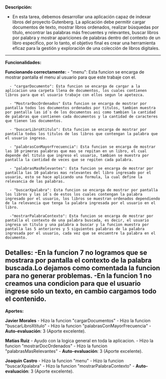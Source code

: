 **Descripción:**
  - En esta tarea, debemos desarrollar una aplicación capaz de indexar libros del proyecto Gutenberg. La aplicación debe permitir cargar documentos de texto, mostrar libros ordenados, realizar búsquedas por título, encontrar las palabras más frecuentes y relevantes, buscar libros por palabra y mostrar apariciones de palabras dentro del contexto de un libro específico, por lo tanto, el objetivo final es crear una herramienta eficaz para la gestión y exploración de una colección de libros digitales.

-----------------------------------------------------------------   
**Funcionalidades:**

  **Funcionando correctamente:**
      - "menu": Esta funcion se encarga de mostrar pantalla el menu al usuario para que este trabaje con el.
      
      - "cargarDocumento": Esta funcion se encarga de cargar a la aplicacion una carpeta llena de documentos, los cuales contienen libros para que el usuario trabaje con ellos segun le apetezca.
      
      - "MostrarDocOrdenados" Esta funcion se encarga de mostrar por pantalla todos los documentos ordenados por titulos, tambien muestra por pantalla las id´s de los documentos asi como tambien la cantidad de palabras que contienen cada documentos y la cantidad de caracteres que tienen los documentos.
      
      - "buscarLibroXtitulo": Esta funcion se encarga de mostrar por pantalla todos los titulos de los libros que contengan la palabra que el usuario ingreso. 
      
      - "palabrasConMayorFrecuencia": Esta funcion se encarga de mostrar las 10 primeras palabras que mas se repitan en un libro, el cual depende del titulo que ingreso el usuario, tambien se muestra por pantalla la cantidad de veces que se repiten cada palabra.
      
      - "palabrasMasRelevantes": Esta funcion se encarga de mostrar por pantalla las 10 palabras mas relevantes del libro ingresado por el usuario, esto se hace aplicando una formula, la cual define la relevancia de las palabras.
      
      - "buscarXpalabra": Esta funcion se encarga de mostrar por pantalla los libros y las id´s de estos los cuales contengan la palabra ingresado por el usuario, los libros se muestran ordenados dependiendo de la relevancia que tenga la palabra ingresada por el usuario en el libro.
      
      -"mostrarPalabraContexto": Esta funcion se encarga de mostrar por pantalla el contexto de una palabra buscada, es decir, el usuario ingresa un titulo y una palabra a buscar y la funcion muestra por pantalla las 5 anteriores y 5 siguientes palabras de la palabra ingresada por el usuario, cada vez que se encuentre la palabra en el documento.
      
  **Detalles:**
      -En la funcion 7 no logramos que se mostrara por pantalla el contexto de la palabra buscada.Lo dejamos como comentada la funcion para no generar problemas.
      -En la funcion 1 no creamos una condicion para que el usuario ingrese solo un texto, en cambio cargamos todo el contenido.
------------------------------------------------------------------
**Aportes:** 

  **Javier Morales**
      - Hizo la funcion "cargarDocumentos"
      - Hizo la funcion "buscarLibroXtitulo"
      - Hizo la funcion "palabrasConMayorFrecuencia"
      - **Auto-evaluación**: 3 (Aporte excelente).

  **Matias Ruiz**
      - Ayudo con la logica general en toda la aplicacion.
      - Hizo la funcion "mostrarDocOrdenados"
      - Hizo la funcion "palabrasMasRelevantes"
      - **Auto-evaluación**: 3 (Aporte excelente).
      
  **Joaquin Castro**
      - Hizo la funcion "menu"
      - Hizo la funcion "buscarXpalabra"
      - Hizo la funcion "mostrarPalabraContexto"
      - **Auto-evaluación**: 3 (Aporte excelente).